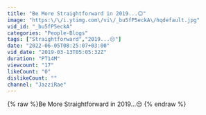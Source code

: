 ```yaml
---
title: "Be More Straightforward in 2019...😑"
image: "https:\/\/i.ytimg.com\/vi\/_bu5fP5eckA\/hqdefault.jpg"
vid_id: "_bu5fP5eckA"
categories: "People-Blogs"
tags: ["Straightforward","2019...😑"]
date: "2022-06-05T08:25:07+03:00"
vid_date: "2019-03-13T05:05:32Z"
duration: "PT14M"
viewcount: "17"
likeCount: "0"
dislikeCount: ""
channel: "JazziRae"
---
```

{% raw %}Be More Straightforward in 2019...😑 {% endraw %}
